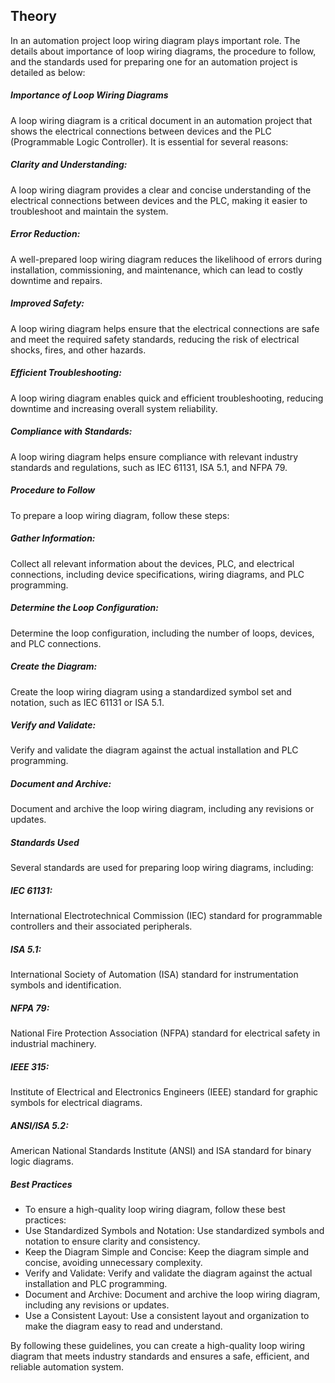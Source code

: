 ## Theory

In an automation project loop wiring diagram plays important role. The details about importance of loop wiring diagrams, the procedure to follow, and the standards used for preparing one for an automation project is detailed as below:

##### Importance of Loop Wiring Diagrams

A loop wiring diagram is a critical document in an automation project that shows the electrical connections between devices and the PLC (Programmable Logic Controller). It is essential for several reasons:

##### Clarity and Understanding: 
A loop wiring diagram provides a clear and concise understanding of the electrical connections between devices and the PLC, making it easier to troubleshoot and maintain the system.

##### Error Reduction:
A well-prepared loop wiring diagram reduces the likelihood of errors during installation, commissioning, and maintenance, which can lead to costly downtime and repairs.

##### Improved Safety: 
A loop wiring diagram helps ensure that the electrical connections are safe and meet the required safety standards, reducing the risk of electrical shocks, fires, and other hazards.

##### Efficient Troubleshooting:
A loop wiring diagram enables quick and efficient troubleshooting, reducing downtime and increasing overall system reliability.

##### Compliance with Standards: 
A loop wiring diagram helps ensure compliance with relevant industry standards and regulations, such as IEC 61131, ISA 5.1, and NFPA 79.

##### Procedure to Follow

To prepare a loop wiring diagram, follow these steps:

##### Gather Information: 

Collect all relevant information about the devices, PLC, and electrical connections, including device specifications, wiring diagrams, and PLC programming.

##### Determine the Loop Configuration: 

Determine the loop configuration, including the number of loops, devices, and PLC connections.

##### Create the Diagram: 

Create the loop wiring diagram using a standardized symbol set and notation, such as IEC 61131 or ISA 5.1.

##### Verify and Validate: 

Verify and validate the diagram against the actual installation and PLC programming.

##### Document and Archive: 
 
Document and archive the loop wiring diagram, including any revisions or updates.

##### Standards Used

Several standards are used for preparing loop wiring diagrams, including:

##### IEC 61131: 

International Electrotechnical Commission (IEC) standard for programmable controllers and their associated peripherals.

##### ISA 5.1:  

International Society of Automation (ISA) standard for instrumentation symbols and identification.

##### NFPA 79: 

National Fire Protection Association (NFPA) standard for electrical safety in industrial machinery.

##### IEEE 315:  

Institute of Electrical and Electronics Engineers (IEEE) standard for graphic symbols for electrical diagrams.

##### ANSI/ISA 5.2: 

American National Standards Institute (ANSI) and ISA standard for binary logic diagrams.

##### Best Practices

-	To ensure a high-quality loop wiring diagram, follow these best practices:
-	Use Standardized Symbols and Notation: Use standardized symbols and notation to ensure clarity and consistency.
-	Keep the Diagram Simple and Concise: Keep the diagram simple and concise, avoiding unnecessary complexity.
-	Verify and Validate: Verify and validate the diagram against the actual installation and PLC programming.
-	Document and Archive: Document and archive the loop wiring diagram, including any revisions or updates.
-	Use a Consistent Layout: Use a consistent layout and organization to make the diagram easy to read and understand.

By following these guidelines, you can create a high-quality loop wiring diagram that meets industry standards and ensures a safe, efficient, and reliable automation system.
